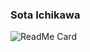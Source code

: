 ### Sota Ichikawa

![ReadMe Card](https://github-readme-stats.vercel.app/api?username=siy1121&count_private=true)
